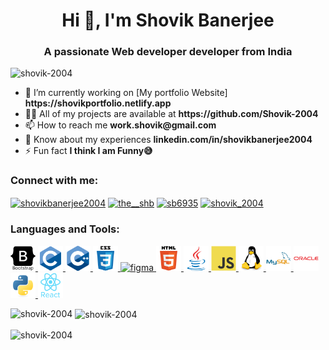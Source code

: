 <h1 align="center">Hi 👋, I'm Shovik Banerjee</h1>
<h3 align="center">A passionate Web developer developer from India</h3>

<p align="left"> <img src="https://komarev.com/ghpvc/?username=shovik-2004&label=Profile%20views&color=0e75b6&style=flat" alt="shovik-2004" /> </p>
<ul>
    <li>
        🔭 I’m currently working on [My portfolio Website] <strong> https://shovikportfolio.netlify.app</strong>
    </li>
    <li>
        👨‍💻 All of my projects are available at <strong>https://github.com/Shovik-2004</strong>
    </li>
    <li>
        📫 How to reach me <strong>work.shovik@gmail.com</strong>
    </li>
    <li>
        📄 Know about my experiences <strong>linkedin.com/in/shovikbanerjee2004</strong>
    </li>
    <li>
        ⚡ Fun fact <strong>I think I am Funny😅</strong>
    </li>

</ul>
<h3 align="left">Connect with me:</h3>
<p align="left">
<a href="https://linkedin.com/in/shovikbanerjee2004" target="blank"><img align="center" src="https://raw.githubusercontent.com/rahuldkjain/github-profile-readme-generator/master/src/images/icons/Social/linked-in-alt.svg" alt="shovikbanerjee2004" height="30" width="40" /></a>
<a href="https://instagram.com/the__shb" target="blank"><img align="center" src="https://raw.githubusercontent.com/rahuldkjain/github-profile-readme-generator/master/src/images/icons/Social/instagram.svg" alt="the__shb" height="30" width="40" /></a>
<a href="https://www.hackerrank.com/sb6935" target="blank"><img align="center" src="https://raw.githubusercontent.com/rahuldkjain/github-profile-readme-generator/master/src/images/icons/Social/hackerrank.svg" alt="sb6935" height="30" width="40" /></a>
<a href="https://www.leetcode.com/shovik_2004" target="blank"><img align="center" src="https://raw.githubusercontent.com/rahuldkjain/github-profile-readme-generator/master/src/images/icons/Social/leet-code.svg" alt="shovik_2004" height="30" width="40" /></a>
</p>

<h3 align="left">Languages and Tools:</h3>
<p align="left"> <a href="https://getbootstrap.com" target="_blank" rel="noreferrer"> <img src="https://raw.githubusercontent.com/devicons/devicon/master/icons/bootstrap/bootstrap-plain-wordmark.svg" alt="bootstrap" width="40" height="40"/> </a> <a href="https://www.cprogramming.com/" target="_blank" rel="noreferrer"> <img src="https://raw.githubusercontent.com/devicons/devicon/master/icons/c/c-original.svg" alt="c" width="40" height="40"/> </a> <a href="https://www.w3schools.com/cpp/" target="_blank" rel="noreferrer"> <img src="https://raw.githubusercontent.com/devicons/devicon/master/icons/cplusplus/cplusplus-original.svg" alt="cplusplus" width="40" height="40"/> </a> <a href="https://www.w3schools.com/css/" target="_blank" rel="noreferrer"> <img src="https://raw.githubusercontent.com/devicons/devicon/master/icons/css3/css3-original-wordmark.svg" alt="css3" width="40" height="40"/> </a> <a href="https://www.figma.com/" target="_blank" rel="noreferrer"> <img src="https://www.vectorlogo.zone/logos/figma/figma-icon.svg" alt="figma" width="40" height="40"/> </a> <a href="https://www.w3.org/html/" target="_blank" rel="noreferrer"> <img src="https://raw.githubusercontent.com/devicons/devicon/master/icons/html5/html5-original-wordmark.svg" alt="html5" width="40" height="40"/> </a> <a href="https://www.java.com" target="_blank" rel="noreferrer"> <img src="https://raw.githubusercontent.com/devicons/devicon/master/icons/java/java-original.svg" alt="java" width="40" height="40"/> </a> <a href="https://developer.mozilla.org/en-US/docs/Web/JavaScript" target="_blank" rel="noreferrer"> <img src="https://raw.githubusercontent.com/devicons/devicon/master/icons/javascript/javascript-original.svg" alt="javascript" width="40" height="40"/> </a> <a href="https://www.linux.org/" target="_blank" rel="noreferrer"> <img src="https://raw.githubusercontent.com/devicons/devicon/master/icons/linux/linux-original.svg" alt="linux" width="40" height="40"/> </a> <a href="https://www.mysql.com/" target="_blank" rel="noreferrer"> <img src="https://raw.githubusercontent.com/devicons/devicon/master/icons/mysql/mysql-original-wordmark.svg" alt="mysql" width="40" height="40"/> </a> <a href="https://www.oracle.com/" target="_blank" rel="noreferrer"> <img src="https://raw.githubusercontent.com/devicons/devicon/master/icons/oracle/oracle-original.svg" alt="oracle" width="40" height="40"/> </a> <a href="https://www.python.org" target="_blank" rel="noreferrer"> <img src="https://raw.githubusercontent.com/devicons/devicon/master/icons/python/python-original.svg" alt="python" width="40" height="40"/> </a> <a href="https://reactjs.org/" target="_blank" rel="noreferrer"> <img src="https://raw.githubusercontent.com/devicons/devicon/master/icons/react/react-original-wordmark.svg" alt="react" width="40" height="40"/> </a> </p>

<p><img align="left" src="https://github-readme-stats.vercel.app/api/top-langs?username=shovik-2004&show_icons=true&locale=en&layout=compact" alt="shovik-2004" /></p>

<p>&nbsp;<img align="center" src="https://github-readme-stats.vercel.app/api?username=shovik-2004&show_icons=true&locale=en" alt="shovik-2004" /></p>

<p><img align="center" src="https://github-readme-streak-stats.herokuapp.com/?user=shovik-2004&" alt="shovik-2004" /></p>
